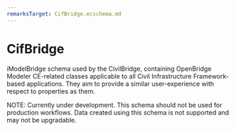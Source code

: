 ```yaml
---
remarksTarget: CifBridge.ecschema.md
---
```


# CifBridge

iModelBridge schema used by the CivilBridge, containing OpenBridge Modeler CE-related classes applicable to all Civil Infrastructure Framework-based applications. They aim to provide a similar user-experience with respect to properties as them.

NOTE: Currently under development. This schema should not be used for production workflows. Data created using this schema is not supported and may not be upgradable.